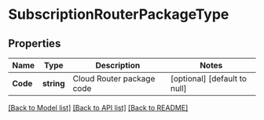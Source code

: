 # SubscriptionRouterPackageType

## Properties
Name | Type | Description | Notes
------------ | ------------- | ------------- | -------------
**Code** | **string** | Cloud Router package code | [optional] [default to null]

[[Back to Model list]](../README.md#documentation-for-models) [[Back to API list]](../README.md#documentation-for-api-endpoints) [[Back to README]](../README.md)

